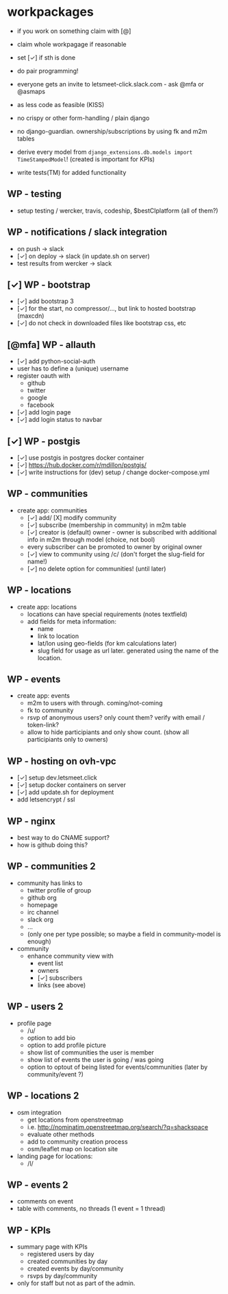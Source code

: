 # workpackages

- if you work on something claim with [@<handle>]
- claim whole workpagage if reasonable
- set [✓] if sth is done
- do pair programming!
- everyone gets an invite to letsmeet-click.slack.com - ask @mfa or @asmaps

- as less code as feasible (KISS)
- no crispy or other form-handling / plain django
- no django-guardian. ownership/subscriptions by using fk and m2m tables
- derive every model from `django_extensions.db.models import TimeStampedModel`! (created is important for KPIs)
- write tests(TM) for added functionality

## WP - testing

- setup testing / wercker, travis, codeship, $bestCIplatform (all of them?)

## WP - notifications / slack integration

- on push -> slack
- [✓] on deploy -> slack (in update.sh on server)
- test results from wercker -> slack

## [✓] WP - bootstrap

- [✓] add bootstrap 3
- [✓] for the start, no compressor/..., but link to hosted bootstrap (maxcdn)
- [✓] do not check in downloaded files like bootstrap css, etc

## [@mfa] WP - allauth

- [✓] add python-social-auth
- user has to define a (unique) username
- register oauth with
  - github
  - twitter
  - google
  - facebook
- [✓] add login page
- [✓] add login status to navbar

## [✓] WP - postgis

- [✓] use postgis in postgres docker container
- [✓] https://hub.docker.com/r/mdillon/postgis/
- [✓] write instructions for (dev) setup / change docker-compose.yml

## WP - communities

- create app: communities
  - [✓] add/ [X] modify community
  - [✓] subscribe (membership in community) in m2m table
  - [✓] creator is (default) owner - owner is subscribed with additional info in m2m through model (choice, not bool)
  - every subscriber can be promoted to owner by original owner
  - [✓] view to community using /c/<slug> (don't forget the slug-field for name!)
  - [✓] no delete option for communities! (until later)

## WP - locations

- create app: locations
  - locations can have special requirements (notes textfield)
  - add fields for meta information:
    - name
    - link to location
    - lat/lon using geo-fields (for km calculations later)
    - slug field for usage as url later. generated using the name of the location.

## WP - events

- create app: events
  - m2m to users with through. coming/not-coming
  - fk to community
  - rsvp of anonymous users? only count them? verify with email / token-link?
  - allow to hide participiants and only show count. (show all participiants only to owners)

## WP - hosting on ovh-vpc

- [✓] setup dev.letsmeet.click
- [✓] setup docker containers on server
- [✓] add update.sh for deployment
- add letsencrypt / ssl

## WP - nginx

- best way to do CNAME support?
- how is github doing this?

## WP - communities 2

- community has links to
  - twitter profile of group
  - github org
  - homepage
  - irc channel
  - slack org
  - ...
  - (only one per type possible; so maybe a field in community-model is enough)
- community
  - enhance community view with
    - event list
    - owners
    - [✓] subscribers
    - links (see above)

## WP - users 2

- profile page
  - /u/<username>
  - option to add bio
  - option to add profile picture
  - show list of communities the user is member
  - show list of events the user is going / was going
  - option to optout of being listed for events/communities (later by community/event ?)

## WP - locations 2

- osm integration
  - get locations from openstreetmap
  - i.e. http://nominatim.openstreetmap.org/search/?q=shackspace
  - evaluate other methods
  - add to community creation process
  - osm/leaflet map on location site
- landing page for locations:
  - /l/<slug>

## WP - events 2

- comments on event
- table with comments, no threads (1 event = 1 thread)

## WP - KPIs

- summary page with KPIs
  - registered users by day
  - created communities by day
  - created events by day/community
  - rsvps by day/community
- only for staff but not as part of the admin.
